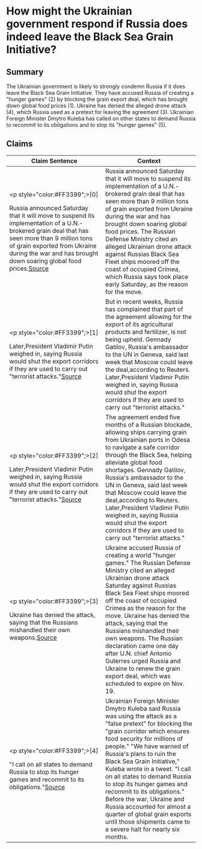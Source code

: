 # How might the Ukrainian government respond if Russia does indeed leave the Black Sea Grain Initiative?

## Summary
The Ukrainian government is likely to strongly condemn Russia if it does leave the Black Sea Grain Initiative. They have accused Russia of creating a "hunger games" (2) by blocking the grain export deal, which has brought down global food prices (1). Ukraine has denied the alleged drone attack (4), which Russia used as a pretext for leaving the agreement (3). Ukrainian Foreign Minister Dmytro Kuleba has called on other states to demand Russia to recommit to its obligations and to stop its "hunger games" (5).

## Claims
| Claim Sentence | Context |
|---|---|
|<p style="color:#FF3399";>[0]</p>Russia announced Saturday that it will move to suspend its implementation of a U.N.-brokered grain deal that has seen more than 9 million tons of grain exported from Ukraine during the war and has brought down soaring global food prices.<a href="https://www.fox9.com/news/russia-suspending-ukraine-grain-export-deal" target="_blank">Source</a>| Russia announced Saturday that it will move to suspend its implementation of a U.N.-brokered grain deal that has seen more than 9 million tons of grain exported from Ukraine during the war and has brought down soaring global food prices. The Russian Defense Ministry cited an alleged Ukrainian drone attack against Russias Black Sea Fleet ships moored off the coast of occupied Crimea, which Russia says took place early Saturday, as the reason for the move.|
|<p style="color:#FF3399";>[1]</p>Later,President Vladimir Putin weighed in, saying Russia would shut the export corridors if they are used to carry out "terrorist attacks."<a href="https://www.cnn.com/europe/live-news/russia-ukraine-war-news-10-23-22/h_1fb0f92038712fb60caf322afa4d3e84" target="_blank">Source</a>| But in recent weeks, Russia has complained that part of the agreement allowing for the export of its agricultural products and fertilizer, is not being upheld. Gennady Gatilov, Russia's ambassador to the UN in Geneva, said last week that Moscow could leave the deal,according to Reuters. Later,President Vladimir Putin weighed in, saying Russia would shut the export corridors if they are used to carry out "terrorist attacks."|
|<p style="color:#FF3399";>[2]</p>Later,President Vladimir Putin weighed in, saying Russia would shut the export corridors if they are used to carry out "terrorist attacks."<a href="https://www.cnn.com/europe/live-news/russia-ukraine-war-news-10-21-22/h_1529f74d286c70462cee902ad309acd8" target="_blank">Source</a>| The agreement ended five months of a Russian blockade, allowing ships carrying grain from Ukrainian ports in Odesa to navigate a safe corridor through the Black Sea, helping alleviate global food shortages. Gennady Gatilov, Russia's ambassador to the UN in Geneva, said last week that Moscow could leave the deal,according to Reuters. Later,President Vladimir Putin weighed in, saying Russia would shut the export corridors if they are used to carry out "terrorist attacks."|
|<p style="color:#FF3399";>[3]</p>Ukraine has denied the attack, saying that the Russians mishandled their own weapons.<a href="https://apnews.com/article/russia-ukraine-europe-government-and-politics-3b563bd6f79f815c7e9f33505dd25334" target="_blank">Source</a>| Ukraine accused Russia of creating a world "hunger games." The Russian Defense Ministry cited an alleged Ukrainian drone attack Saturday against Russias Black Sea Fleet ships moored off the coast of occupied Crimea as the reason for the move. Ukraine has denied the attack, saying that the Russians mishandled their own weapons. The Russian declaration came one day after U.N. chief Antonio Guterres urged Russia and Ukraine to renew the grain export deal, which was scheduled to expire on Nov. 19.|
|<p style="color:#FF3399";>[4]</p>"I call on all states to demand Russia to stop its hunger games and recommit to its obligations."<a href="https://www.cnbc.com/2022/10/29/russia-halts-participation-in-the-black-sea-grain-initiative.html" target="_blank">Source</a>| Ukrainian Foreign Minister Dmytro Kuleba said Russia was using the attack as a "false pretext" for blocking the "grain corridor which ensures food security for millions of people." "We have warned of Russia's plans to ruin the Black Sea Grain Initiative," Kuleba wrote in a tweet. "I call on all states to demand Russia to stop its hunger games and recommit to its obligations." Before the war, Ukraine and Russia accounted for almost a quarter of global grain exports until those shipments came to a severe halt for nearly six months.|
